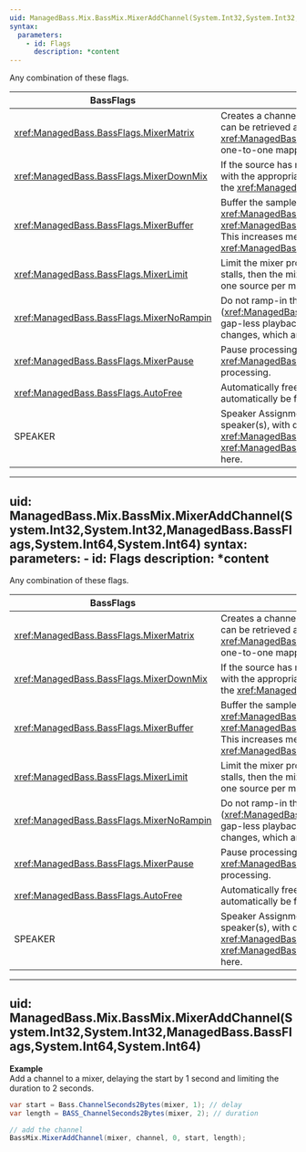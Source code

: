 ```yaml
---
uid: ManagedBass.Mix.BassMix.MixerAddChannel(System.Int32,System.Int32,ManagedBass.BassFlags)
syntax:
  parameters:
    - id: Flags
      description: *content
---
```


Any combination of these flags.

BassFlags                                  | Description
-------------------------------------------|-------------
<xref:ManagedBass.BassFlags.MixerMatrix>   | Creates a channel matrix, allowing the source's channels to be sent to any of the mixer output channels, at any levels. The matrix can be retrieved and modified via the <xref:ManagedBass.Mix.BassMix.ChannelGetMatrix(System.Int32,System.Single[0:,0:])> and <xref:ManagedBass.Mix.BassMix.ChannelSetMatrix(System.Int32,System.Single[0:,0:])> functions. The matrix will initially contain a one-to-one mapping, eg. left out = left in, right out = right in, etc.
<xref:ManagedBass.BassFlags.MixerDownMix>  | If the source has more channels than the mixer output (and that is stereo or mono), then matrix mixing is enabled and initialized with the appropriate downmixing matrix. Note the source data is assumed to follow the standard channel ordering, as described in the <xref:ManagedBass.StreamProcedure> documentation.
<xref:ManagedBass.BassFlags.MixerBuffer>   | Buffer the sample data, for use by <xref:ManagedBass.Mix.BassMix.ChannelGetData(System.Int32,System.IntPtr,System.Int32)> and <xref:ManagedBass.Mix.BassMix.ChannelGetLevel(System.Int32)> and <xref:ManagedBass.Mix.BassMix.ChannelGetLevel(System.Int32,System.Single[],System.Single,ManagedBass.LevelRetrievalFlags)>. This increases memory requirements, so should not be enabled needlessly. The size of the buffer can be controlled via the <xref:ManagedBass.Mix.BassMix.MixerBufferLength> config option.
<xref:ManagedBass.BassFlags.MixerLimit>    | Limit the mixer processing to the amount of data available from this source, while the source is active (not ended). If the source stalls, then the mixer will too, rather than continuing to mix other sources, as it would normally do. This flag can only be applied to one source per mixer, so it will automatically be removed from any other source of the same mixer.
<xref:ManagedBass.BassFlags.MixerNoRampin> | Do not ramp-in the start, including after seeking (<xref:ManagedBass.Mix.BassMix.ChannelSetPosition(System.Int32,System.Int64,ManagedBass.PositionFlags)>). This is useful for gap-less playback, where a source channel is intended to seamlessly follow another. This does not affect volume and pan changes, which are always ramped.
<xref:ManagedBass.BassFlags.MixerPause>    | Pause processing of the source. Use <xref:ManagedBass.Mix.BassMix.ChannelFlags(System.Int32,ManagedBass.BassFlags,ManagedBass.BassFlags)> to resume processing.
<xref:ManagedBass.BassFlags.AutoFree>      | Automatically free the source channel when it ends. This allows you to add a channel to a mixer and forget about it, as it will automatically be freed when it has reached the end, or when the source is removed from the mixer or when the mixer is freed.
SPEAKER                                    | Speaker Assignment Flags. If matrix mixing is enabled then the matrix will be initialized to place the source on the requested speaker(s), with downmixing also applied if the <xref:ManagedBass.BassFlags.MixerDownMix> flag is specified. The <xref:ManagedBass.DeviceInitFlags.NoSpeakerAssignment> flag applied in <xref:ManagedBass.Bass.Init(System.Int32,System.Int32,ManagedBass.DeviceInitFlags,System.IntPtr,System.IntPtr)> has effect here.

---
uid: ManagedBass.Mix.BassMix.MixerAddChannel(System.Int32,System.Int32,ManagedBass.BassFlags,System.Int64,System.Int64)
syntax:
  parameters:
    - id: Flags
      description: *content
---

Any combination of these flags.

BassFlags                                  | Description
-------------------------------------------|-------------
<xref:ManagedBass.BassFlags.MixerMatrix>   | Creates a channel matrix, allowing the source's channels to be sent to any of the mixer output channels, at any levels. The matrix can be retrieved and modified via the <xref:ManagedBass.Mix.BassMix.ChannelGetMatrix(System.Int32,System.Single[0:,0:])> and <xref:ManagedBass.Mix.BassMix.ChannelSetMatrix(System.Int32,System.Single[0:,0:])> functions. The matrix will initially contain a one-to-one mapping, eg. left out = left in, right out = right in, etc.
<xref:ManagedBass.BassFlags.MixerDownMix>  | If the source has more channels than the mixer output (and that is stereo or mono), then matrix mixing is enabled and initialized with the appropriate downmixing matrix. Note the source data is assumed to follow the standard channel ordering, as described in the <xref:ManagedBass.StreamProcedure> documentation.
<xref:ManagedBass.BassFlags.MixerBuffer>   | Buffer the sample data, for use by <xref:ManagedBass.Mix.BassMix.ChannelGetData(System.Int32,System.IntPtr,System.Int32)> and <xref:ManagedBass.Mix.BassMix.ChannelGetLevel(System.Int32)> and <xref:ManagedBass.Mix.BassMix.ChannelGetLevel(System.Int32,System.Single[],System.Single,ManagedBass.LevelRetrievalFlags)>. This increases memory requirements, so should not be enabled needlessly. The size of the buffer can be controlled via the <xref:ManagedBass.Mix.BassMix.MixerBufferLength> config option.
<xref:ManagedBass.BassFlags.MixerLimit>    | Limit the mixer processing to the amount of data available from this source, while the source is active (not ended). If the source stalls, then the mixer will too, rather than continuing to mix other sources, as it would normally do. This flag can only be applied to one source per mixer, so it will automatically be removed from any other source of the same mixer.
<xref:ManagedBass.BassFlags.MixerNoRampin> | Do not ramp-in the start, including after seeking (<xref:ManagedBass.Mix.BassMix.ChannelSetPosition(System.Int32,System.Int64,ManagedBass.PositionFlags)>). This is useful for gap-less playback, where a source channel is intended to seamlessly follow another. This does not affect volume and pan changes, which are always ramped.
<xref:ManagedBass.BassFlags.MixerPause>    | Pause processing of the source. Use <xref:ManagedBass.Mix.BassMix.ChannelFlags(System.Int32,ManagedBass.BassFlags,ManagedBass.BassFlags)> to resume processing.
<xref:ManagedBass.BassFlags.AutoFree>      | Automatically free the source channel when it ends. This allows you to add a channel to a mixer and forget about it, as it will automatically be freed when it has reached the end, or when the source is removed from the mixer or when the mixer is freed.
SPEAKER                                    | Speaker Assignment Flags. If matrix mixing is enabled then the matrix will be initialized to place the source on the requested speaker(s), with downmixing also applied if the <xref:ManagedBass.BassFlags.MixerDownMix> flag is specified. The <xref:ManagedBass.DeviceInitFlags.NoSpeakerAssignment> flag applied in <xref:ManagedBass.Bass.Init(System.Int32,System.Int32,ManagedBass.DeviceInitFlags,System.IntPtr,System.IntPtr)> has effect here.

---
uid: ManagedBass.Mix.BassMix.MixerAddChannel(System.Int32,System.Int32,ManagedBass.BassFlags,System.Int64,System.Int64)
---

**Example**  
Add a channel to a mixer, delaying the start by 1 second and limiting the duration to 2 seconds.

```csharp
var start = Bass.ChannelSeconds2Bytes(mixer, 1); // delay
var length = BASS_ChannelSeconds2Bytes(mixer, 2); // duration

// add the channel
BassMix.MixerAddChannel(mixer, channel, 0, start, length);
```